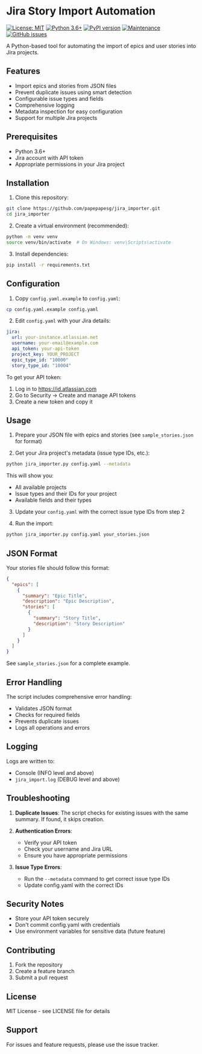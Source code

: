 # Jira Story Import Automation

[![License: MIT](https://img.shields.io/badge/License-MIT-yellow.svg)](https://opensource.org/licenses/MIT)
[![Python 3.6+](https://img.shields.io/badge/python-3.6+-blue.svg)](https://www.python.org/downloads/)
[![PyPI version](https://badge.fury.io/py/atlassian-python-api.svg)](https://badge.fury.io/py/atlassian-python-api)
[![Maintenance](https://img.shields.io/badge/Maintained%3F-no-red.svg)](https://github.com/papepapesg/jira_importer/graphs/commit-activity)
[![GitHub issues](https://img.shields.io/github/issues/papepapesg/jira_importer.svg)](https://github.com/papepapesg/jira_importer/issues/)

A Python-based tool for automating the import of epics and user stories into Jira projects.

## Features

- Import epics and stories from JSON files
- Prevent duplicate issues using smart detection
- Configurable issue types and fields
- Comprehensive logging
- Metadata inspection for easy configuration
- Support for multiple Jira projects

## Prerequisites

- Python 3.6+
- Jira account with API token
- Appropriate permissions in your Jira project

## Installation

1. Clone this repository:
```bash
git clone https://github.com/papepapesg/jira_importer.git
cd jira_importer
```

2. Create a virtual environment (recommended):
```bash
python -m venv venv
source venv/bin/activate  # On Windows: venv\Scripts\activate
```

3. Install dependencies:
```bash
pip install -r requirements.txt
```

## Configuration

1. Copy `config.yaml.example` to `config.yaml`:
```bash
cp config.yaml.example config.yaml
```

2. Edit `config.yaml` with your Jira details:
```yaml
jira:
  url: your-instance.atlassian.net
  username: your-email@example.com
  api_token: your-api-token
  project_key: YOUR_PROJECT
  epic_type_id: "10000"
  story_type_id: "10004"
```

To get your API token:
1. Log in to https://id.atlassian.com
2. Go to Security → Create and manage API tokens
3. Create a new token and copy it

## Usage

1. Prepare your JSON file with epics and stories (see `sample_stories.json` for format)

2. Get your Jira project's metadata (issue type IDs, etc.):
```bash
python jira_importer.py config.yaml --metadata
```

This will show you:
- All available projects
- Issue types and their IDs for your project
- Available fields and their types

3. Update your `config.yaml` with the correct issue type IDs from step 2

4. Run the import:
```bash
python jira_importer.py config.yaml your_stories.json
```

## JSON Format

Your stories file should follow this format:
```json
{
  "epics": [
    {
      "summary": "Epic Title",
      "description": "Epic Description",
      "stories": [
        {
          "summary": "Story Title",
          "description": "Story Description"
        }
      ]
    }
  ]
}
```

See `sample_stories.json` for a complete example.

## Error Handling

The script includes comprehensive error handling:
- Validates JSON format
- Checks for required fields
- Prevents duplicate issues
- Logs all operations and errors

## Logging

Logs are written to:
- Console (INFO level and above)
- `jira_import.log` (DEBUG level and above)

## Troubleshooting

1. **Duplicate Issues**: The script checks for existing issues with the same summary. If found, it skips creation.

2. **Authentication Errors**: 
   - Verify your API token
   - Check your username and Jira URL
   - Ensure you have appropriate permissions

3. **Issue Type Errors**:
   - Run the `--metadata` command to get correct issue type IDs
   - Update config.yaml with the correct IDs

## Security Notes

- Store your API token securely
- Don't commit config.yaml with credentials
- Use environment variables for sensitive data (future feature)

## Contributing

1. Fork the repository
2. Create a feature branch
3. Submit a pull request

## License

MIT License - see LICENSE file for details

## Support

For issues and feature requests, please use the issue tracker.
